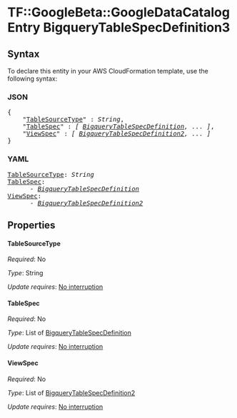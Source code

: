 # TF::GoogleBeta::GoogleDataCatalogEntry BigqueryTableSpecDefinition3

## Syntax

To declare this entity in your AWS CloudFormation template, use the following syntax:

### JSON

<pre>
{
    "<a href="#tablesourcetype" title="TableSourceType">TableSourceType</a>" : <i>String</i>,
    "<a href="#tablespec" title="TableSpec">TableSpec</a>" : <i>[ <a href="bigquerytablespecdefinition.md">BigqueryTableSpecDefinition</a>, ... ]</i>,
    "<a href="#viewspec" title="ViewSpec">ViewSpec</a>" : <i>[ <a href="bigquerytablespecdefinition2.md">BigqueryTableSpecDefinition2</a>, ... ]</i>
}
</pre>

### YAML

<pre>
<a href="#tablesourcetype" title="TableSourceType">TableSourceType</a>: <i>String</i>
<a href="#tablespec" title="TableSpec">TableSpec</a>: <i>
      - <a href="bigquerytablespecdefinition.md">BigqueryTableSpecDefinition</a></i>
<a href="#viewspec" title="ViewSpec">ViewSpec</a>: <i>
      - <a href="bigquerytablespecdefinition2.md">BigqueryTableSpecDefinition2</a></i>
</pre>

## Properties

#### TableSourceType

_Required_: No

_Type_: String

_Update requires_: [No interruption](https://docs.aws.amazon.com/AWSCloudFormation/latest/UserGuide/using-cfn-updating-stacks-update-behaviors.html#update-no-interrupt)

#### TableSpec

_Required_: No

_Type_: List of <a href="bigquerytablespecdefinition.md">BigqueryTableSpecDefinition</a>

_Update requires_: [No interruption](https://docs.aws.amazon.com/AWSCloudFormation/latest/UserGuide/using-cfn-updating-stacks-update-behaviors.html#update-no-interrupt)

#### ViewSpec

_Required_: No

_Type_: List of <a href="bigquerytablespecdefinition2.md">BigqueryTableSpecDefinition2</a>

_Update requires_: [No interruption](https://docs.aws.amazon.com/AWSCloudFormation/latest/UserGuide/using-cfn-updating-stacks-update-behaviors.html#update-no-interrupt)

